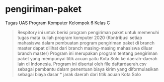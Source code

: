 # pengiriman-paket
Tugas UAS Program Komputer Kelompok 6 Kelas C
> Respitory ini untuk berisi program pengiriman paket untuk memenuhi tugas mata kuliah program komputer 2020
> (Kontribusi setiap mahasiswa dalam pembuatan program pengiriman paket di branch master dapat dilihat dari branch masing-masing mahasiswa diluar branch master)
Program ini merupakan program tentang pengiriman paket yang mempunyai titik acuan yaitu Kota Solo ke daerah-daerah lain di Indonesia.
Program ini disertai oleh file daftardaerah.csv sebagai pembantu dalam penentuan biaya kirim yang diformulasikan sebagai biaya dasar * jarak daerah dari titik acuan Kota Solo
